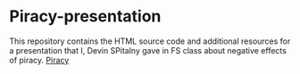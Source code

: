 # Piracy-presentation

This repository contains the HTML source code and additional resources for a presentation that I, Devin SPitalny gave in FS class about negative effects of piracy.
[Piracy](/home/s/spitalnyd/fs102S2017/spitalnyd-Piracy-presentation/README.md)
